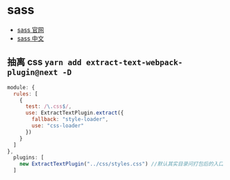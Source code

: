 # sass

- [sass 官网](https://sass-lang.com)
- [sass 中文](https://www.sass.hk/docs/)

## 抽离 css `yarn add extract-text-webpack-plugin@next -D`

```js
module: {
  rules: [
    {
      test: /\.css$/,
      use: ExtractTextPlugin.extract({
        fallback: "style-loader",
        use: "css-loader"
      })
    }
  ]
},
  plugins: [
    new ExtractTextPlugin("../css/styles.css") //默认其实目录问打包后的入口文件路径，所以需要../
  ]
```
